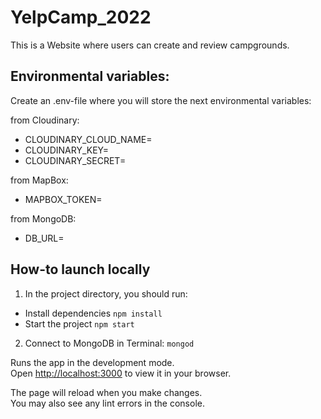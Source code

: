 # YelpCamp_2022
This is a Website where users can create and review campgrounds.

## Environmental variables:
Create an .env-file where you will store the next environmental variables:

from Cloudinary:
* CLOUDINARY_CLOUD_NAME=
* CLOUDINARY_KEY=
* CLOUDINARY_SECRET=
  
from MapBox:
* MAPBOX_TOKEN=
  
from MongoDB:
* DB_URL=


## How-to launch locally
1. In the project directory, you should run:
* Install dependencies
`npm install`
* Start the project
`npm start`

2. Connect to MongoDB in Terminal:
`mongod`

Runs the app in the development mode.\
Open [http://localhost:3000](http://localhost:3000) to view it in your browser.

The page will reload when you make changes.\
You may also see any lint errors in the console.

